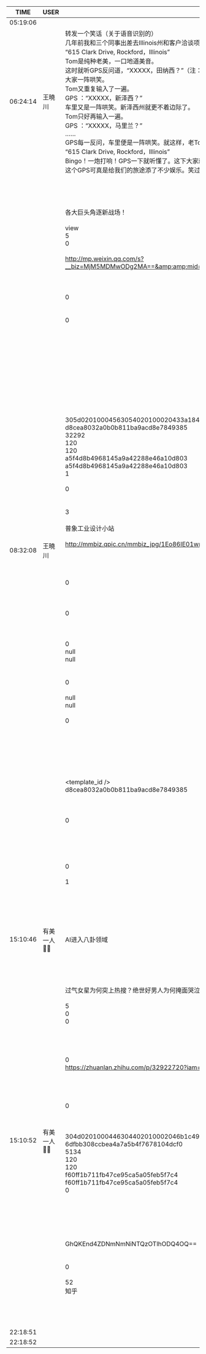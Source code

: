 TIME | USER | MESSAGE
--- | --- | ---
05:19:06 | | 
06:24:14 | 王曉川 | 转发一个笑话（关于语音识别的）<br/>几年前我和三个同事出差去Illinois州和客户洽谈项目。在芝加哥下了飞机后我们就租了辆车往目的地、距芝加哥几十哩的Rockford市开。开车的是我们的项目负责人，不苟言笑的老Tom。Tom一边开车一边找出旅馆地址，通过GPS的语音识别功能问路，<br/>“615 Clark Drive, Rockford，Illinois”<br/>Tom是纯种老美，一口地道美音。<br/>这时就听GPS反问道，“XXXXX，田纳西？”（注：GPS反问的街名和城市名我都记不住了，只记得州名。下同。田纳西州跟Illinois州可是差远了去了。）<br/>大家一阵哄笑。<br/>Tom又重复输入了一遍。<br/>GPS ：“XXXXX，新泽西？”<br/>车里又是一阵哄笑。新泽西州就更不着边际了。<br/>Tom只好再输入一遍。<br/>GPS ：“XXXXX，马里兰？”<br/>……<br/>GPS每一反问，车里便是一阵哄笑。就这样，老Tom一连试了七八遍，GPS满世界的乱找也没找到我们的旅馆。这时坐在老Tom旁边的小K忍不住了，说，我来试试，<br/>“615 Clark Drive, Rockford，Illinois”<br/>Bingo！一炮打响！GPS一下就听懂了。这下大家就不是哄笑了，而是开怀大笑。为什么开怀大笑？因为小K根本就不是美国人，而是印度人，一口浓重的印度口音。<br/>这个GPS可真是给我们的旅途添了不少娱乐。笑过之后我想，这也许就是outsourcing的结果吧？美国很多软件都交给印度公司去开发、维护，这GPS的软件说不定就是老印编的，把老美给坑了。看来做事情还是自己动手最可靠。
08:32:08 | 王曉川 | <?xml version="1.0"?><br/><msg><br/>	<appmsg appid="" sdkver="0"><br/>		<title>【Best of Innovation】2018 CES创新奖（完整版）</title><br/>		<des>各大巨头角逐新战场！</des><br/>		<username /><br/>		<action>view</action><br/>		<type>5</type><br/>		<showtype>0</showtype><br/>		<content /><br/>		<url>http://mp.weixin.qq.com/s?__biz=MjM5MDMwODg2MA==&amp;amp;mid=2654898807&amp;amp;idx=1&amp;amp;sn=efbb0007c49b29a9e651722c136df7b0&amp;amp;chksm=bd8ceae48afb63f201420c08d6e3e7941a3e7397bd20525a8ea0fd20f51ace88ae9fc980897c&amp;amp;mpshare=1&amp;amp;scene=1&amp;amp;srcid=0112Vk4wa79xMx16ou1lEGJ9#rd</url><br/>		<lowurl /><br/>		<dataurl /><br/>		<lowdataurl /><br/>		<contentattr>0</contentattr><br/>		<streamvideo><br/>			<streamvideourl /><br/>			<streamvideototaltime>0</streamvideototaltime><br/>			<streamvideotitle /><br/>			<streamvideowording /><br/>			<streamvideoweburl /><br/>			<streamvideothumburl /><br/>			<streamvideoaduxinfo /><br/>			<streamvideopublishid /><br/>		</streamvideo><br/>		<canvasPageItem><br/>			<canvasPageXml><![CDATA[]]></canvasPageXml><br/>		</canvasPageItem><br/>		<appattach><br/>			<attachid /><br/>			<cdnthumburl>305d02010004563054020100020433a184fe020310d95f020422c1cdcb02045a5b69e7042f6175706170706d73675f633938656461343334626532393130315f313531353934303332363134375f3230303233390204010c00030201000400</cdnthumburl><br/>			<cdnthumbmd5>d8cea8032a0b0b811ba9acd8e7849385</cdnthumbmd5><br/>			<cdnthumblength>32292</cdnthumblength><br/>			<cdnthumbheight>120</cdnthumbheight><br/>			<cdnthumbwidth>120</cdnthumbwidth><br/>			<cdnthumbaeskey>a5f4d8b4968145a9a42288e46a10d803</cdnthumbaeskey><br/>			<aeskey>a5f4d8b4968145a9a42288e46a10d803</aeskey><br/>			<encryver>1</encryver><br/>			<fileext /><br/>			<islargefilemsg>0</islargefilemsg><br/>		</appattach><br/>		<extinfo /><br/>		<androidsource>3</androidsource><br/>		<sourceusername></sourceusername><br/>		<sourcedisplayname>普象工业设计小站</sourcedisplayname><br/>		<commenturl /><br/>		<thumburl>http://mmbiz.qpic.cn/mmbiz_jpg/1Eo86IE01wnzjd33LsddqBK9KAeXS5VnaicNicymrkUM9J9fUkibK4F8DCX7mnmCcBhJVUeJVoouibI14rTnicxZMAw/300?wx_fmt=jpeg&amp;amp;wxfrom=1</thumburl><br/>		<mediatagname /><br/>		<messageaction><![CDATA[]]></messageaction><br/>		<messageext><![CDATA[]]></messageext><br/>		<emoticongift><br/>			<packageflag>0</packageflag><br/>			<packageid /><br/>		</emoticongift><br/>		<emoticonshared><br/>			<packageflag>0</packageflag><br/>			<packageid /><br/>		</emoticonshared><br/>		<designershared><br/>			<designeruin>0</designeruin><br/>			<designername>null</designername><br/>			<designerrediretcturl>null</designerrediretcturl><br/>		</designershared><br/>		<emotionpageshared><br/>			<tid>0</tid><br/>			<title>null</title><br/>			<desc>null</desc><br/>			<iconUrl>null</iconUrl><br/>			<secondUrl /><br/>			<pageType>0</pageType><br/>		</emotionpageshared><br/>		<webviewshared><br/>			<shareUrlOriginal /><br/>			<shareUrlOpen /><br/>			<jsAppId /><br/>			<publisherId /><br/>		</webviewshared><br/>		<template_id /><br/>		<md5>d8cea8032a0b0b811ba9acd8e7849385</md5><br/>		<weappinfo><br/>			<username /><br/>			<appid /><br/>			<appservicetype>0</appservicetype><br/>		</weappinfo><br/>		<statextstr /><br/>		<websearch /><br/>	</appmsg><br/>	<fromusername></fromusername><br/>	<scene>0</scene><br/>	<appinfo><br/>		<version>1</version><br/>		<appname></appname><br/>	</appinfo><br/>	<commenturl></commenturl><br/></msg><br/><br/>
15:10:46 | 有美一人🌺🌺 | AI进入八卦领域
15:10:52 | 有美一人🌺🌺 | <?xml version="1.0"?><br/><msg><br/>	<appmsg appid="wxd3f6cb54399a8489" sdkver="0"><br/>		<title>AI卓伟之李小璐微博里的那只手</title><br/>		<des>过气女星为何突上热搜？绝世好男人为何掩面哭泣？Rap新星为何一夜陨...</des><br/>		<action /><br/>		<type>5</type><br/>		<showtype>0</showtype><br/>		<soundtype>0</soundtype><br/>		<mediatagname /><br/>		<messageext /><br/>		<messageaction /><br/>		<content /><br/>		<contentattr>0</contentattr><br/>		<url>https://zhuanlan.zhihu.com/p/32922720?iam=3885f34889e60414483bb018210899d9?utm_medium=social&amp;amp;utm_source=wechat_session</url><br/>		<lowurl /><br/>		<dataurl /><br/>		<lowdataurl /><br/>		<appattach><br/>			<totallen>0</totallen><br/>			<attachid /><br/>			<emoticonmd5 /><br/>			<fileext /><br/>			<cdnthumburl>304d0201000446304402010002046b1c4998020310d95f020421c1cdcb02045a5ad5ff041f6c697169616e6e616e31383831313335323034335f313531353930323436330204010c00030201000400</cdnthumburl><br/>			<cdnthumbmd5>6dfbb308ccbea4a7a5b4f7678104dcf0</cdnthumbmd5><br/>			<cdnthumblength>5134</cdnthumblength><br/>			<cdnthumbwidth>120</cdnthumbwidth><br/>			<cdnthumbheight>120</cdnthumbheight><br/>			<cdnthumbaeskey>f60ff1b711fb47ce95ca5a05feb5f7c4</cdnthumbaeskey><br/>			<aeskey>f60ff1b711fb47ce95ca5a05feb5f7c4</aeskey><br/>			<encryver>0</encryver><br/>		</appattach><br/>		<extinfo /><br/>		<sourceusername /><br/>		<sourcedisplayname /><br/>		<thumburl /><br/>		<md5 /><br/>		<statextstr>GhQKEnd4ZDNmNmNiNTQzOTlhODQ4OQ==</statextstr><br/>	</appmsg><br/>	<fromusername></fromusername><br/>	<scene>0</scene><br/>	<appinfo><br/>		<version>52</version><br/>		<appname>知乎</appname><br/>	</appinfo><br/>	<commenturl></commenturl><br/></msg><br/><br/>
22:18:51 | | 
22:18:52 | | 

